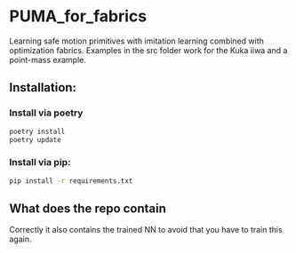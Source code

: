 # PUMA_for_fabrics
Learning safe motion primitives with imitation learning combined with optimization fabrics.
Examples in the src folder work for the Kuka iiwa and a point-mass example.

## Installation:
### Install via poetry
```bash
poetry install
poetry update
```

### Install via pip:
```bash
pip install -r requirements.txt
```

## What does the repo contain
Correctly it also contains the trained NN to avoid that you have to train this again.




